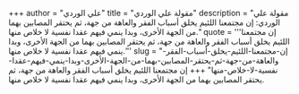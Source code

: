 +++
author = "علي الوردي"
title = "مقولة علي الوردي"
description = "مقولة علي الوردي: إن مجتمعنا اللئيم يخلق أسباب الفقر والعاهة من جهة، ثم يحتقر المصابين بهما من الجهة الأخرى، وبدا ينمي فيهم عقدا نفسية لا خلاص منها."
quote = '''إن مجتمعنا اللئيم يخلق أسباب الفقر والعاهة من جهة، ثم يحتقر المصابين بهما من الجهة الأخرى، وبدا ينمي فيهم عقدا نفسية لا خلاص منها.'''
slug = "إن-مجتمعنا-اللئيم-يخلق-أسباب-الفقر-والعاهة-من-جهة-ثم-يحتقر-المصابين-بهما-من-الجهة-الأخرى-وبدا-ينمي-فيهم-عقدا-نفسية-لا-خلاص-منها"
+++
إن مجتمعنا اللئيم يخلق أسباب الفقر والعاهة من جهة، ثم يحتقر المصابين بهما من الجهة الأخرى، وبدا ينمي فيهم عقدا نفسية لا خلاص منها.
